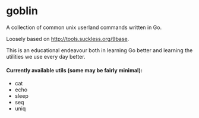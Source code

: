 goblin
======

A collection of common unix userland commands written in Go.

Loosely based on http://tools.suckless.org/9base.

This is an educational endeavour both in learning Go better and learning
the utilities we use every day better.

#### Currently available utils (some may be fairly minimal):
 * cat
 * echo
 * sleep
 * seq
 * uniq
